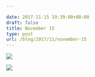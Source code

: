 ```yaml
---

date: 2017-11-15 19:39:00+00:00
draft: false
title: November 15
type: post
url: /blog/2017/11/november-15
---
```




  
   ![](/images/2017-11-15-201711november-15/IMG_2764.jpg)

  

  
   ![](/images/2017-11-15-201711november-15/IMG_2768.jpg)

  


